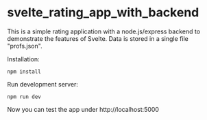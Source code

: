# svelte_rating_app_with_backend

This is a simple rating application with a node.js/express backend to demonstrate the features of Svelte. Data is stored in a single file "profs.json".

Installation:
```
npm install
```

Run development server:
```
npm run dev
```

Now you can test the app under http://localhost:5000
